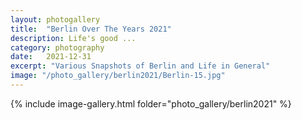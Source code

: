 ```yaml
---
layout: photogallery
title:  "Berlin Over The Years 2021"
description: Life's good ...
category: photography
date:   2021-12-31
excerpt: "Various Snapshots of Berlin and Life in General"
image: "/photo_gallery/berlin2021/Berlin-15.jpg"
---
```

<!-- ## Berlin Over The Years -->
{% include image-gallery.html folder="photo_gallery/berlin2021" %}
